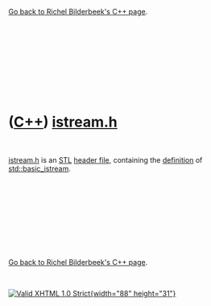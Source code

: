 

[Go back to Richel Bilderbeek's C++ page](Cpp.htm).

 

 

 

 

 

([C++](Cpp.htm)) [istream.h](CppIstreamH.htm)
=============================================

 

[istream.h](CppIstreamH.htm) is an [STL](CppStl.htm) [header
file](CppHeaderFile.htm), containing the [definition](CppDefinition.htm)
of [std::basic\_istream](CppBasic_istream.htm).

 

 

 

 

 

[Go back to Richel Bilderbeek's C++ page](Cpp.htm).



 

[![Valid XHTML 1.0 Strict](valid-xhtml10.png){width="88"
height="31"}](http://validator.w3.org/check?uri=referer)
